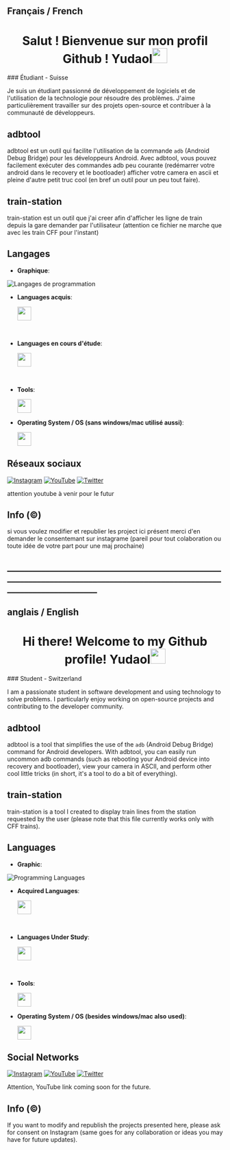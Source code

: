 <!--- Templates : https://github.com/durgeshsamariya/awesome-github-profile-readme-templates/tree/master/templates--->
## Français / French

<h1 align="center"><b>Salut ! Bienvenue sur mon profil Github ! Yudaol</b><img src="https://media.giphy.com/media/hvRJCLFzcasrR4ia7z/giphy.gif" width="35"></h1>
### Étudiant - Suisse

Je suis un étudiant passionné de développement de logiciels et de l'utilisation de la technologie pour résoudre des problèmes. J'aime particulièrement travailler sur des projets open-source et contribuer à la communauté de développeurs.

## adbtool

adbtool est un outil qui facilite l'utilisation de la commande `adb` (Android Debug Bridge) pour les développeurs Android. Avec adbtool, vous pouvez facilement exécuter des commandes adb peu courante (redémarrer votre android dans le recovery et le bootloader) afficher votre camera en ascii et pleine d'autre petit truc cool (en bref un outil pour un peu tout faire).

## train-station

train-station est un outil que j'ai creer afin d'afficher les ligne de train depuis la gare demander par l'utilisateur (attention ce fichier ne marche que avec les train CFF pour l'instant)





## Langages
- **Graphique**:

![Langages de programmation](https://github-readme-stats.vercel.app/api/top-langs?username=whiterabbit-git&langs_count=3&show_icons=true&locale=fr&layout=compact&theme=dark)



- **Languages acquis**:
	<p>
	  <a href="https://skillicons.dev">	
		<img height="32"src="https://skillicons.dev/icons?i=html,python&theme=dark" />
	  </a>
	</p>

<br>

- **Languages en cours d'étude**:
	<p>
	  <a href="https://skillicons.dev">	
		<img height="32"src="https://skillicons.dev/icons?i=c,cpp,cs,css,javascript,php,java&theme=dark" />
	  </a>
	</p>

<br>

- **Tools**:
	<p>
	  <a href="https://skillicons.dev">	
		<img height="32"src="https://skillicons.dev/icons?i=vim,wordpress,discord,git,github,vscode,visualstudio,eclipse,atom&theme=dark" />
	  </a>
	</p>	
 - **Operating System / OS (sans windows/mac utilisé aussi)**:	
	<p>
	  <a href="https://skillicons.dev">	
		<img height="32"src="https://skillicons.dev/icons?i=linux,raspberrypi&theme=dark" />
	  </a>
	</p>

	

 
 
## Réseaux sociaux

[![Instagram](https://camo.githubusercontent.com/32de3d6ae0d152d74e6672352d26fa61f265b2bddbca55655b4c413a97c17385/68747470733a2f2f696d672e736869656c64732e696f2f7374617469632f76313f7374796c653d666f722d7468652d6261646765266d6573736167653d496e7374616772616d26636f6c6f723d453434303546266c6f676f3d496e7374616772616d266c6f676f436f6c6f723d464646464646266c6162656c3d)](https://www.instagram.com/whiterabbit.gitgithub)
[![YouTube](https://camo.githubusercontent.com/9bbd418eba4e5ca72da9663efab9d832ebec5e1b1141c6edad4fdb618e262958/68747470733a2f2f696d672e736869656c64732e696f2f7374617469632f76313f7374796c653d666f722d7468652d6261646765266d6573736167653d596f755475626526636f6c6f723d464630303030266c6f676f3d596f7554756265266c6f676f436f6c6f723d464646464646266c6162656c3d)](https://www.youtube.com/channel/votre_compte)
[![Twitter](https://camo.githubusercontent.com/0bd066115a3d5d3b06c206ac73e483bc237e6ff7c61f9ba3262e683581de9718/68747470733a2f2f696d672e736869656c64732e696f2f7374617469632f76313f7374796c653d666f722d7468652d6261646765266d6573736167653d5477697474657226636f6c6f723d314441314632266c6f676f3d54776974746572266c6f676f436f6c6f723d464646464646266c6162656c3d)](https://twitter.com/whiterabbit904)

attention youtube à venir pour le futur

## Info (©)

si vous voulez modifier et republier les project ici présent merci d'en demander le consentemant sur instagrame (pareil pour tout colaboration ou toute idée de votre part pour une maj prochaine)

## _________________________________________________________________________________________________________________________

## anglais / English

<!--- Templates: https://github.com/durgeshsamariya/awesome-github-profile-readme-templates/tree/master/templates--->

<h1 align="center"><b>Hi there! Welcome to my Github profile! Yudaol</b><img src="https://media.giphy.com/media/hvRJCLFzcasrR4ia7z/giphy.gif" width="35"></h1>
### Student - Switzerland

I am a passionate student in software development and using technology to solve problems. I particularly enjoy working on open-source projects and contributing to the developer community.

## adbtool

adbtool is a tool that simplifies the use of the `adb` (Android Debug Bridge) command for Android developers. With adbtool, you can easily run uncommon adb commands (such as rebooting your Android device into recovery and bootloader), view your camera in ASCII, and perform other cool little tricks (in short, it's a tool to do a bit of everything).

## train-station

train-station is a tool I created to display train lines from the station requested by the user (please note that this file currently works only with CFF trains).

## Languages
- **Graphic**:

![Programming Languages](https://github-readme-stats.vercel.app/api/top-langs?username=whiterabbit-git&langs_count=3&show_icons=true&locale=fr&layout=compact&theme=dark)

- **Acquired Languages**:
	<p>
	  <a href="https://skillicons.dev">	
		<img height="32" src="https://skillicons.dev/icons?i=html,python&theme=dark" />
	  </a>
	</p>

<br>

- **Languages Under Study**:
	<p>
	  <a href="https://skillicons.dev">	
		<img height="32" src="https://skillicons.dev/icons?i=c,cpp,cs,css,javascript,php,java&theme=dark" />
	  </a>
	</p>

<br>

- **Tools**:
	<p>
	  <a href="https://skillicons.dev">	
		<img height="32" src="https://skillicons.dev/icons?i=vim,wordpress,discord,git,github,vscode,visualstudio,eclipse,atom&theme=dark" />
	  </a>
	</p>	
 - **Operating System / OS (besides windows/mac also used)**:	
	<p>
	  <a href="https://skillicons.dev">	
		<img height="32" src="https://skillicons.dev/icons?i=linux,raspberrypi&theme=dark" />
	  </a>
	</p>

 
 
## Social Networks

[![Instagram](https://camo.githubusercontent.com/32de3d6ae0d152d74e6672352d26fa61f265b2bddbca55655b4c413a97c17385/68747470733a2f2f696d672e736869656c64732e696f2f7374617469632f76313f7374796c653d666f722d7468652d6261646765266d6573736167653d496e7374616772616d26636f6c6f723d453434303546266c6f676f3d496e7374616772616d266c6f676f436f6c6f723d464646464646266c6162656c3d)](https://www.instagram.com/whiterabbit.gitgithub)
[![YouTube](https://camo.githubusercontent.com/9bbd418eba4e5ca72da9663efab9d832ebec5e1b1141c6edad4fdb618e262958/68747470733a2f2f696d672e736869656c64732e696f2f7374617469632f76313f7374796c653d666f722d7468652d6261646765266d6573736167653d596f755475626526636f6c6f723d464630303030266c6f676f3d596f7554756265266c6f676f436f6c6f723d464646464646266c6162656c3d)](https://www.youtube.com/channel/votre_compte)
[![Twitter](https://camo.githubusercontent.com/0bd066115a3d5d3b06c206ac73e483bc237e6ff7c61f9ba3262e683581de9718/68747470733a2f2f696d672e736869656c64732e696f2f7374617469632f76313f7374796c653d666f722d7468652d6261646765266d6573736167653d5477697474657226636f6c6f723d314441314632266c6f676f3d54776974746572266c6f676f436f6c6f723d464646464646266c6162656c3d)](https://twitter.com/whiterabbit904)

Attention, YouTube link coming soon for the future.

## Info (©)

If you want to modify and republish the projects presented here, please ask for consent on Instagram (same goes for any collaboration or ideas you may have for future updates).

